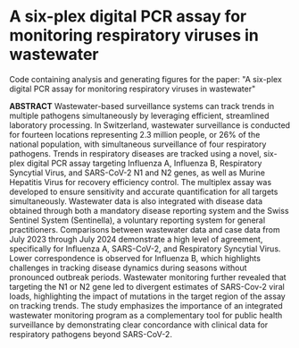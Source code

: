 # A six-plex digital PCR assay for monitoring respiratory viruses in wastewater
Code containing analysis and generating figures for the paper: "A six-plex digital PCR assay for monitoring respiratory viruses in wastewater"

**ABSTRACT**
Wastewater-based surveillance systems can track trends in multiple pathogens simultaneously by leveraging efficient, streamlined laboratory processing. In Switzerland, wastewater surveillance is conducted for fourteen locations representing 2.3 million people, or 26% of the national population, with simultaneous surveillance of four respiratory pathogens. Trends in respiratory diseases are tracked using a novel, six-plex digital PCR assay targeting Influenza A, Influenza B, Respiratory Syncytial Virus, and SARS-CoV-2 N1 and N2 genes, as well as Murine Hepatitis Virus for recovery efficiency control. The multiplex assay was developed to ensure sensitivity and accurate quantification for all targets simultaneously. Wastewater data is also integrated with disease data obtained through both a mandatory disease reporting system and the Swiss Sentinel System (Sentinella), a voluntary reporting system for general practitioners. Comparisons between wastewater data and case data from July 2023 through July 2024 demonstrate a high level of agreement, specifically for Influenza A, SARS-CoV-2, and Respiratory Syncytial Virus. Lower correspondence is observed for Influenza B, which highlights challenges in tracking disease dynamics during seasons without pronounced outbreak periods. Wastewater monitoring further revealed that targeting the N1 or N2 gene led to divergent estimates of SARS-Cov-2 viral loads, highlighting the impact of mutations in the target region of the assay on tracking trends. The study emphasizes the importance of an integrated wastewater monitoring program as a complementary tool for public health surveillance by demonstrating clear concordance with clinical data for respiratory pathogens beyond SARS-CoV-2.
